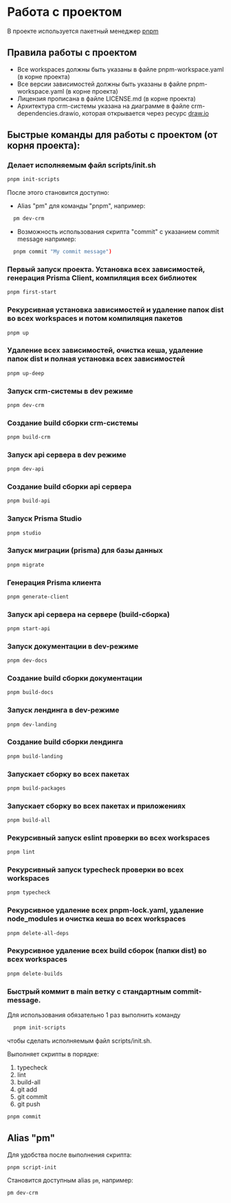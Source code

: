 # Работа с проектом

В проекте используется пакетный менеджер [pnpm](https://pnpm.io/)

## Правила работы с проектом

- Все workspaces должны быть указаны в файле pnpm-workspace.yaml (в корне проекта)
- Все версии зависимостей должны быть указаны в файле pnpm-workspace.yaml (в корне проекта)
- Лицензия прописана в файле LICENSE.md (в корне проекта)
- Архитектура crm-системы указана на диаграмме в файле crm-dependencies.drawio, которая открывается через ресурс [draw.io](https://www.drawio.com/)

## Быстрые команды для работы с проектом (от корня проекта):

### Делает исполняемым файл scripts/init.sh

```bash
pnpm init-scripts
```

После этого становится доступно:

- Alias "pm" для команды "pnpm", например:
```bash
  pm dev-crm
```
- Возможность использования скрипта "commit" с указанием commit message например:
```bash
  pnpm commit "My commit message")
````

### Первый запуск проекта. Установка всех зависимостей, генерация Prisma Client, компиляция всех библиотек

```bash
pnpm first-start
```

### Рекурсивная установка зависимостей и удаление папок dist во всех workspaces и потом компиляция пакетов

```bash
pnpm up
```

### Удаление всех зависимостей, очистка кеша, удаление папок dist и полная установка всех зависимостей

```bash
pnpm up-deep
```

### Запуск crm-системы в dev режиме

```bash
pnpm dev-crm
```

### Создание build сборки crm-системы

```bash
pnpm build-crm
```

### Запуск api сервера в dev режиме

```bash
pnpm dev-api
```

### Создание build сборки api сервера

```bash
pnpm build-api
```

### Запуск Prisma Studio

```bash
pnpm studio
```

### Запуск миграции (prisma) для базы данных

```bash
pnpm migrate
```

### Генерация Prisma клиента

```bash
pnpm generate-client
```

### Запуск api сервера на сервере (build-сборка)

```bash
pnpm start-api
```

### Запуск документации в dev-режиме

```bash
pnpm dev-docs
```

### Создание build сборки документации

```bash
pnpm build-docs
```

### Запуск лендинга в dev-режиме

```bash
pnpm dev-landing
```

### Создание build сборки лендинга

```bash
pnpm build-landing
```

### Запускает сборку во всех пакетах

```bash
pnpm build-packages
```

### Запускает сборку во всех пакетах и приложениях

```bash
pnpm build-all
```

### Рекурсивный запуск eslint проверки во всех workspaces

```bash
pnpm lint
```

### Рекурсивный запуск typecheck проверки во всех workspaces

```bash
pnpm typecheck
```

### Рекурсивное удаление всех pnpm-lock.yaml, удаление node_modules и очистка кеша во всех workspaces

```bash
pnpm delete-all-deps
```

### Рекурсивное удаление всех build сборок (папки dist) во всех workspaces

```bash
pnpm delete-builds
```

### Быстрый коммит в main ветку с стандартным commit-message.

Для использования обязательно 1 раз выполнить команду
```bash 
  pnpm init-scripts
```
чтобы сделать исполняемым файл scripts/init.sh.

Выполняет скрипты в порядке:
1. typecheck
2. lint
3. build-all
4. git add
5. git commit
6. git push

```bash
pnpm commit
```

## Alias "pm"
Для удобства после выполнения скрипта:

```bash
pnpm script-init
```

Становится доступным alias `pm`, например:

```bash
pm dev-crm
```
